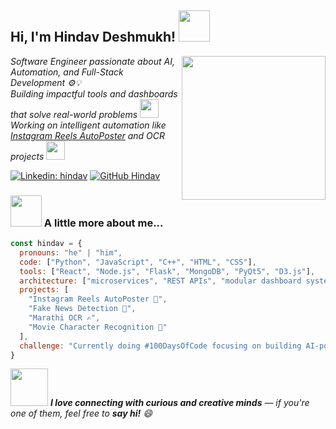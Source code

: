<h2> Hi, I'm Hindav Deshmukh! <img src="https://media.giphy.com/media/mGcNjsfWAjY5AEZNw6/giphy.gif" width="50"></h2>
<img align='right' src="https://media.giphy.com/media/ieyl9zmCjO4b4t6qoY/giphy.gif" width="230">
<p><em>Software Engineer passionate about AI, Automation, and Full-Stack Development ⚙️💡<br>
Building impactful tools and dashboards that solve real-world problems <img src="https://media.giphy.com/media/fYSnHlufseco8Fh93Z/giphy.gif" width="30"><br>
Working on intelligent automation like <a href="https://github.com/Hindav">Instagram Reels AutoPoster</a> and OCR projects <img src="https://media.giphy.com/media/WUlplcMpOCEmTGBtBW/giphy.gif" width="30">
</em></p>

[![Linkedin: hindav](https://img.shields.io/badge/-hindav-blue?style=flat-square&logo=Linkedin&logoColor=white&link=https://www.linkedin.com/in/hindav/)](https://www.linkedin.com/in/hindav/)
[![GitHub Hindav](https://img.shields.io/github/followers/Hindav?label=follow&style=social)](https://github.com/Hindav)

### <img src="https://media.giphy.com/media/VgCDAzcKvsR6OM0uWg/giphy.gif" width="50"> A little more about me...  

```javascript
const hindav = {
  pronouns: "he" | "him",
  code: ["Python", "JavaScript", "C++", "HTML", "CSS"],
  tools: ["React", "Node.js", "Flask", "MongoDB", "PyQt5", "D3.js"],
  architecture: ["microservices", "REST APIs", "modular dashboard systems"],
  projects: [
    "Instagram Reels AutoPoster 🤖",
    "Fake News Detection 📰",
    "Marathi OCR ✍️",
    "Movie Character Recognition 🎥"
  ],
  challenge: "Currently doing #100DaysOfCode focusing on building AI-powered full-stack tools 🚀"
}
```
<img src="https://media.giphy.com/media/LnQjpWaON8nhr21vNW/giphy.gif" width="60"> <em><b>I love connecting with curious and creative minds</b> — if you're one of them, feel free to <b>say hi!</b> 😄</em>
